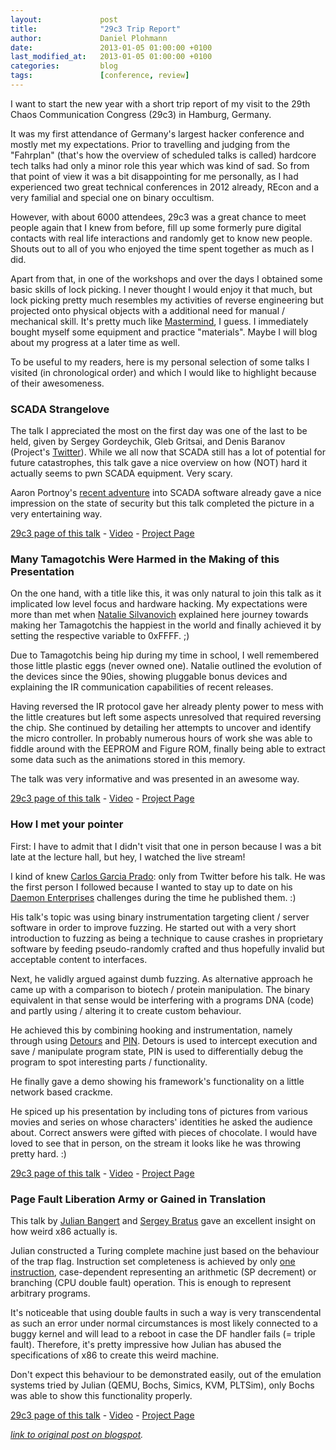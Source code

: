 ```yaml
---
layout:             post
title:              "29c3 Trip Report"
author:             Daniel Plohmann
date:               2013-01-05 01:00:00 +0100
last_modified_at:   2013-01-05 01:00:00 +0100
categories:         blog
tags:               [conference, review]
---
```


I want to start the new year with a short trip report of my visit to the 29th Chaos Communication Congress (29c3) in Hamburg, Germany.  
  
It was my first attendance of Germany's largest hacker conference and mostly met my expectations. 
Prior to travelling and judging from the "Fahrplan" (that's how the overview of scheduled talks is called) hardcore tech talks had only a minor role this year which was kind of sad. 
So from that point of view it was a bit disappointing for me personally, as I had experienced two great technical conferences in 2012 already, REcon and a very familial and special one on binary occultism.  

However, with about 6000 attendees, 29c3 was a great chance to meet people again that I knew from before, fill up some formerly pure digital contacts with real life interactions and randomly get to know new people.
Shouts out to all of you who enjoyed the time spent together as much as I did.


Apart from that, in one of the workshops and over the days I obtained some basic skills of lock picking. 
I never thought I would enjoy it that much, but lock picking pretty much resembles my activities of reverse engineering but projected onto physical objects with a additional need for manual / mechanical skill. 
It's pretty much like [Mastermind][wikipedia mastermind], I guess. 
I immediately bought myself some equipment and practice "materials". 
Maybe I will blog about my progress at a later time as well.   
  
To be useful to my readers, here is my personal selection of some talks I visited (in chronological order) and which I would like to highlight because of their awesomeness.  
  
### SCADA Strangelove

The talk I appreciated the most on the first day was one of the last to be held, given by Sergey Gordeychik, Gleb Gritsai, and Denis Baranov (Project's [Twitter][twitter scada strangelove]).
While we all now that SCADA still has a lot of potential for future catastrophes, this talk gave a nice overview on how (NOT) hard it actually seems to pwn SCADA equipment. Very scary.

Aaron Portnoy's [recent adventure][portnoy scada] into SCADA software already gave a nice impression on the state of security but this talk completed the picture in a very entertaining way.
 
[29c3 page of this talk][29c3 scada page] - [Video][29c3 scada video] - [Project Page][scada page]

  

### Many Tamagotchis Were Harmed in the Making of this Presentation

On the one hand, with a title like this, it was only natural to join this talk as it implicated low level focus and hardware hacking. 
My expectations were more than met when [Natalie Silvanovich][twitter natashenka] explained here journey towards making her Tamagotchis the happiest in the world and finally achieved it by setting the respective variable to 0xFFFF. ;)

Due to Tamagotchis being hip during my time in school, I well remembered those little plastic eggs (never owned one). 
Natalie outlined the evolution of the devices since the 90ies, showing pluggable bonus devices and explaining the IR communication capabilities of recent releases.

Having reversed the IR protocol gave her already plenty power to mess with the little creatures but left some aspects unresolved that required reversing the chip. 
She continued by detailing her attempts to uncover and identify the micro controller. 
In probably numerous hours of work she was able to fiddle around with the EEPROM and Figure ROM, finally being able to extract some data such as the animations stored in this memory.

The talk was very informative and was presented in an awesome way.

[29c3 page of this talk][29c3 tamagotchi page] - [Video][29c3 tamagotchi video] - [Project Page][tamagotchi page]

### How I met your pointer

First: I have to admit that I didn't visit that one in person because I was a bit late at the lecture hall, but hey, I watched the live stream! 

I kind of knew [Carlos Garcia Prado][twitter monosapiens]: only from Twitter before his talk. 
He was the first person I followed because I wanted to stay up to date on his [Daemon Enterprises][twitter ctf] challenges during the time he published them. :)

His talk's topic was using binary instrumentation targeting client / server software in order to improve fuzzing.
He started out with a very short introduction to fuzzing as being a technique to cause crashes in proprietary software by feeding pseudo-randomly crafted and thus hopefully invalid but acceptable content to interfaces.

Next, he validly argued against dumb fuzzing. As alternative approach he came up with a comparison to biotech / protein manipulation. 
The binary equivalent in that sense would be interfering with a programs DNA (code) and partly using / altering it to create custom behaviour.

He achieved this by combining hooking and instrumentation, namely through using [Detours][ms detours] and [PIN][intel pin].
Detours is used to intercept execution and save / manipulate program state, PIN is used to differentially debug the program to spot interesting parts / functionality.

He finally gave a demo showing his framework's functionality on a little network based crackme.

He spiced up his presentation by including tons of pictures from various movies and series on whose characters' identities he asked the audience about. 
Correct answers were gifted with pieces of chocolate. 
I would have loved to see that in person, on the stream it looks like he was throwing pretty hard. :)

[29c3 page of this talk][29c3 fuzz page] - [Video][29c3 fuzz video] - [Project Page][fuzz page]

### Page Fault Liberation Army or Gained in Translation

This talk by [Julian Bangert][twitter bangert] and [Sergey Bratus][twitter bratus] gave an excellent insight on how weird x86 actually is.

Julian constructed a Turing complete machine just based on the behaviour of the trap flag. 
Instruction set completeness is achieved by only [one instruction][wiki ble], case-dependent representing an arithmetic (SP decrement) or branching (CPU double fault) operation. 
This is enough to represent arbitrary programs.

It's noticeable that using double faults in such a way is very transcendental as such an error under normal circumstances is most likely connected to a buggy kernel and will lead to a reboot in case the DF handler fails (= triple fault). 
Therefore, it's pretty impressive how Julian has abused the specifications of x86 to create this weird machine.

Don't expect this behaviour to be demonstrated easily, out of the emulation systems tried by Julian (QEMU, Bochs, Simics, KVM, PLTSim), only Bochs was able to show this functionality properly.

[29c3 page of this talk][29c3 weird page] - [Video][29c3 weird video] - [Project Page][weird page]

*[link to original post on blogspot][blogspot post].*


[wikipedia mastermind]: http://upload.wikimedia.org/wikipedia/commons/thumb/2/2d/Mastermind.jpg/565px-Mastermind.jpg

[twitter scada strangelove]: https://twitter.com/scadastrangelov
[portnoy scada]: http://blog.exodusintel.com/2012/11/25/what-does-a-flightless-bird-and-scada-software-have-in-common/
[29c3 scada page]: http://events.ccc.de/congress/2012/Fahrplan/events/5059.en.html
[29c3 scada video]: http://www.youtube.com/watch?v=Hvd6mGEP3BI
[scada page]: http://scadastrangelove.org/

[twitter natashenka]: https://twitter.com/natashenka
[29c3 tamagotchi page]: http://events.ccc.de/congress/2012/Fahrplan/events/5088.en.html
[29c3 tamagotchi video]:http://www.youtube.com/watch?v=WOJfUcCOhJ0
[tamagotchi page]: http://www.kwartzlab.ca/author/natalies/

[twitter monosapiens]: https://twitter.com/m0n0sapiens
[twitter ctf]: http://www.daemon-enterprises.com/chapter0x01.html
[ms detours]: http://research.microsoft.com/en-us/projects/detours/
[intel pin]: http://software.intel.com/en-us/articles/pin-a-dynamic-binary-instrumentation-tool
[29c3 fuzz page]: http://events.ccc.de/congress/2012/Fahrplan/events/5219.en.html
[29c3 fuzz video]: http://www.youtube.com/watch?v=KG0g3UVko8Y
[fuzz page]: https://github.com/carlosgprado/Boyka

[twitter bangert]: https://twitter.com/JulianBangert
[twitter bratus]: https://twitter.com/sergeybratus
[wiki ble]: http://en.wikipedia.org/wiki/One_instruction_set_computer#Subtract_and_branch_if_less_than_or_equal_to_zero
[29c3 weird page]: http://events.ccc.de/congress/2012/Fahrplan/events/5265.en.html
[29c3 weird video]: http://www.youtube.com/watch?v=NGXvJ1GKBKM
[weird page]: https://github.com/jbangert

[blogspot post]: https://pnx-tf.blogspot.com/2013/01/29c3-trip-report.html